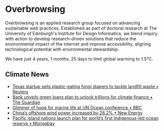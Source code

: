 # Overbrowsing

Overbrowsing is an applied research group focused on advancing sustainable web practices. Established as part of doctoral research at The University of Edinburgh's Institute for Design Informatics, we blend inquiry with action to develop research-driven solutions that reduce the environmental impact of the internet and improve accessibility, aligning technological potential with environmental stewardship.

<!-- clock-time -->
We have just 4 years, 1 months, 25 days to limit global warming to 1.5°C.
<!-- /clock-time -->

## Climate News
<!-- clock-news -->
- [Texas startup sells plastic-eating fungi diapers to tackle landfill waste • Reuters](https://www.reuters.com/sustainability/climate-energy/texas-startup-sells-plastic-eating-fungi-diapers-tackle-landfill-waste-2025-06-16/ )
- [Bank unveils green loans plan to unlock trillions for climate finance • The Guardian](https://www.theguardian.com/global-development/2025/jun/16/public-money-green-loans-climate-finance )
- [Glimmer of hope for marine life at UN Ocean conference • BBC ](https://www.bbc.com/news/articles/cq69e4j6jz8o )
- [China’s offshore wind power increased by 28.2% • New Energy](https://newenergy.in-en.com/html/newenergy-2442301.shtml )
- [Pacific island nations launch plan for world’s first Indigenous-led ocean reserve • Mongabay](https://news.mongabay.com/short-article/2025/06/pacific-islands-launch-plan-for-worlds-first-indigenous-led-ocean-reserve/ )
<!-- /clock-news -->
